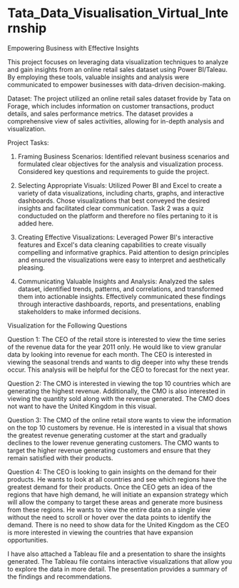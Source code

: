 # Tata_Data_Visualisation_Virtual_Internship

Empowering Business with Effective Insights

This project focuses on leveraging data visualization techniques to analyze and gain insights from an online retail sales dataset using Power BI/Taleau. By employing these tools, valuable insights and analysis were communicated to empower businesses with data-driven decision-making.

Dataset:
The project utilized an online retail sales dataset frovide by Tata on Forage, which includes information on customer transactions, product details, and sales performance metrics. The dataset provides a comprehensive view of sales activities, allowing for in-depth analysis and visualization.

Project Tasks:
1) Framing Business Scenarios: Identified relevant business scenarios and formulated clear objectives for the analysis and visualization process. Considered key questions and requirements to guide the project.

2) Selecting Appropriate Visuals: Utilized Power BI and Excel to create a variety of data visualizations, including charts, graphs, and interactive dashboards. Chose visualizations that best conveyed the desired insights and facilitated clear communication. Task 2 was a quiz conductuded on the platform and therefore no files pertaning to it is added here.

3) Creating Effective Visualizations: Leveraged Power BI's interactive features and Excel's data cleaning capabilities to create visually compelling and informative graphics. Paid attention to design principles and ensured the visualizations were easy to interpret and aesthetically pleasing.

4) Communicating Valuable Insights and Analysis: Analyzed the sales dataset, identified trends, patterns, and correlations, and transformed them into actionable insights. Effectively communicated these findings through interactive dashboards, reports, and presentations, enabling stakeholders to make informed decisions.

Visualization for the Following Questions

Question 1:
The CEO of the retail store is interested to view the time series of the revenue data for the year 2011 only. He would like to view granular data by looking into revenue for each month. The CEO is interested in viewing the seasonal trends and wants to dig deeper into why these trends occur. This analysis will be helpful for the CEO to forecast for the next year.

Question 2:
The CMO is interested in viewing the top 10 countries which are generating the highest revenue. Additionally, the CMO is also interested in viewing the quantity sold along with the revenue generated. The CMO does not want to have the United Kingdom in this visual.

Question 3:
The CMO of the online retail store wants to view the information on the top 10 customers by revenue. He is interested in a visual that shows the greatest revenue generating customer at the start and gradually declines to the lower revenue generating customers. The CMO wants to target the higher revenue generating customers and ensure that they remain satisfied with their products.

Question 4:
The CEO is looking to gain insights on the demand for their products. He wants to look at all countries and see which regions have the greatest demand for their products. Once the CEO gets an idea of the regions that have high demand, he will initiate an expansion strategy which will allow the company to target these areas and generate more business from these regions. He wants to view the entire data on a single view without the need to scroll or hover over the data points to identify the demand. There is no need to show data for the United Kingdom as the CEO is more interested in viewing the countries that have expansion opportunities.


I have also attached a Tableau file and a presentation to share the insights generated. The Tableau file contains interactive visualizations that allow you to explore the data in more detail. The presentation provides a summary of the findings and recommendations.
